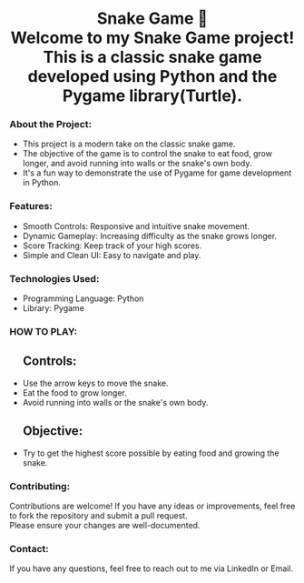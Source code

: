<h1 align="center">
Snake Game 🐍<br>
Welcome to my Snake Game project! This is a classic snake game developed using Python and the Pygame library(Turtle).
</h1>



<h3 align="left">About the Project:</h3>
<ul>
<li>This project is a modern take on the classic snake game.</li>
<li>The objective of the game is to control the snake to eat food, grow longer, and avoid running into walls or the snake's own body. </li>
<li>It's a fun way to demonstrate the use of Pygame for game development in Python.</li>
</ul>

<h3 align="left">Features:</h3>
<ul>
<li>Smooth Controls: Responsive and intuitive snake movement.</li>
<li>Dynamic Gameplay: Increasing difficulty as the snake grows longer.</li>
<li>Score Tracking: Keep track of your high scores.
<li>Simple and Clean UI: Easy to navigate and play.</li>
</ul>

<h3 align="left">Technologies Used:</h3>
<ul>
<li>Programming Language: Python</li>
<li>Library: Pygame</li>
</ul>

<h3 align="left">HOW TO PLAY: </h3>
<ul>
<h2 align="left">Controls:</h2>

<li>Use the arrow keys to move the snake.</li>
<li>Eat the food to grow longer.</li>
<li>Avoid running into walls or the snake's own body.</li>

<h2 align="left">Objective:</h2>
<li>Try to get the highest score possible by eating food and growing the snake.</li>
</ul>


<h3 align="left">Contributing: </h3>
<p>Contributions are welcome! If you have any ideas or improvements, feel free to fork the repository and submit a pull request.<br>
Please ensure your changes are well-documented.</p>


<h3 align="left">Contact: </h3>
If you have any questions, feel free to reach out to me via LinkedIn or Email.
